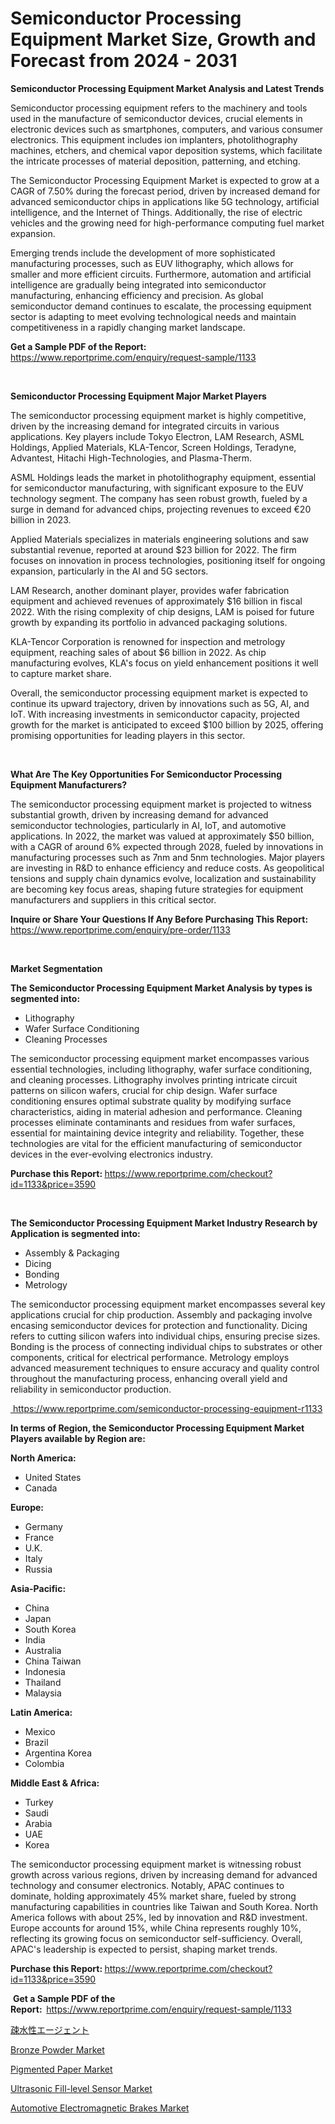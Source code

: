 <p><h1>Semiconductor Processing Equipment Market Size, Growth and Forecast from 2024 - 2031</h1></p><p><strong>Semiconductor Processing Equipment Market Analysis and Latest Trends</strong></p>
<p><p>Semiconductor processing equipment refers to the machinery and tools used in the manufacture of semiconductor devices, crucial elements in electronic devices such as smartphones, computers, and various consumer electronics. This equipment includes ion implanters, photolithography machines, etchers, and chemical vapor deposition systems, which facilitate the intricate processes of material deposition, patterning, and etching.</p><p>The Semiconductor Processing Equipment Market is expected to grow at a CAGR of 7.50% during the forecast period, driven by increased demand for advanced semiconductor chips in applications like 5G technology, artificial intelligence, and the Internet of Things. Additionally, the rise of electric vehicles and the growing need for high-performance computing fuel market expansion. </p><p>Emerging trends include the development of more sophisticated manufacturing processes, such as EUV lithography, which allows for smaller and more efficient circuits. Furthermore, automation and artificial intelligence are gradually being integrated into semiconductor manufacturing, enhancing efficiency and precision. As global semiconductor demand continues to escalate, the processing equipment sector is adapting to meet evolving technological needs and maintain competitiveness in a rapidly changing market landscape.</p></p>
<p><strong>Get a Sample PDF of the Report:&nbsp;</strong> <a href="https://www.reportprime.com/enquiry/request-sample/1133">https://www.reportprime.com/enquiry/request-sample/1133</a></p>
<p>&nbsp;</p>
<p><strong>Semiconductor Processing Equipment Major Market Players</strong></p>
<p><p>The semiconductor processing equipment market is highly competitive, driven by the increasing demand for integrated circuits in various applications. Key players include Tokyo Electron, LAM Research, ASML Holdings, Applied Materials, KLA-Tencor, Screen Holdings, Teradyne, Advantest, Hitachi High-Technologies, and Plasma-Therm. </p><p>ASML Holdings leads the market in photolithography equipment, essential for semiconductor manufacturing, with significant exposure to the EUV technology segment. The company has seen robust growth, fueled by a surge in demand for advanced chips, projecting revenues to exceed €20 billion in 2023. </p><p>Applied Materials specializes in materials engineering solutions and saw substantial revenue, reported at around $23 billion for 2022. The firm focuses on innovation in process technologies, positioning itself for ongoing expansion, particularly in the AI and 5G sectors. </p><p>LAM Research, another dominant player, provides wafer fabrication equipment and achieved revenues of approximately $16 billion in fiscal 2022. With the rising complexity of chip designs, LAM is poised for future growth by expanding its portfolio in advanced packaging solutions. </p><p>KLA-Tencor Corporation is renowned for inspection and metrology equipment, reaching sales of about $6 billion in 2022. As chip manufacturing evolves, KLA's focus on yield enhancement positions it well to capture market share.</p><p>Overall, the semiconductor processing equipment market is expected to continue its upward trajectory, driven by innovations such as 5G, AI, and IoT. With increasing investments in semiconductor capacity, projected growth for the market is anticipated to exceed $100 billion by 2025, offering promising opportunities for leading players in this sector.</p></p>
<p>&nbsp;</p>
<p><strong>What Are The Key Opportunities For Semiconductor Processing Equipment Manufacturers?</strong></p>
<p><p>The semiconductor processing equipment market is projected to witness substantial growth, driven by increasing demand for advanced semiconductor technologies, particularly in AI, IoT, and automotive applications. In 2022, the market was valued at approximately $50 billion, with a CAGR of around 6% expected through 2028, fueled by innovations in manufacturing processes such as 7nm and 5nm technologies. Major players are investing in R&D to enhance efficiency and reduce costs. As geopolitical tensions and supply chain dynamics evolve, localization and sustainability are becoming key focus areas, shaping future strategies for equipment manufacturers and suppliers in this critical sector.</p></p>
<p><strong>Inquire or Share Your Questions If Any Before Purchasing This Report:</strong> <a href="https://www.reportprime.com/enquiry/pre-order/1133">https://www.reportprime.com/enquiry/pre-order/1133</a></p>
<p>&nbsp;</p>
<p><strong>Market Segmentation</strong></p>
<p><strong>The Semiconductor Processing Equipment Market Analysis by types is segmented into:</strong></p>
<p><ul><li>Lithography</li><li>Wafer Surface Conditioning</li><li>Cleaning Processes</li></ul></p>
<p><p>The semiconductor processing equipment market encompasses various essential technologies, including lithography, wafer surface conditioning, and cleaning processes. Lithography involves printing intricate circuit patterns on silicon wafers, crucial for chip design. Wafer surface conditioning ensures optimal substrate quality by modifying surface characteristics, aiding in material adhesion and performance. Cleaning processes eliminate contaminants and residues from wafer surfaces, essential for maintaining device integrity and reliability. Together, these technologies are vital for the efficient manufacturing of semiconductor devices in the ever-evolving electronics industry.</p></p>
<p><strong>Purchase this Report:&nbsp;</strong><a href="https://www.reportprime.com/checkout?id=1133&price=3590">https://www.reportprime.com/checkout?id=1133&price=3590</a></p>
<p>&nbsp;</p>
<p><strong>The Semiconductor Processing Equipment Market Industry Research by Application is segmented into:</strong></p>
<p><ul><li>Assembly & Packaging</li><li>Dicing</li><li>Bonding</li><li>Metrology</li></ul></p>
<p><p>The semiconductor processing equipment market encompasses several key applications crucial for chip production. Assembly and packaging involve encasing semiconductor devices for protection and functionality. Dicing refers to cutting silicon wafers into individual chips, ensuring precise sizes. Bonding is the process of connecting individual chips to substrates or other components, critical for electrical performance. Metrology employs advanced measurement techniques to ensure accuracy and quality control throughout the manufacturing process, enhancing overall yield and reliability in semiconductor production.</p></p>
<p><a href="https://www.reportprime.com/semiconductor-processing-equipment-r1133">&nbsp;https://www.reportprime.com/semiconductor-processing-equipment-r1133</a></p>
<p><strong>In terms of Region, the Semiconductor Processing Equipment Market Players available by Region are:</strong></p>
<p>
    <p> <strong> North America: </strong>
        <ul>
            <li>United States</li>
            <li>Canada</li>
        </ul>
        </p> 
    <p> <strong> Europe: </strong>
        <ul>
            <li>Germany</li>
            <li>France</li>
            <li>U.K.</li>
            <li>Italy</li>
            <li>Russia</li>
        </ul>
        </p> 
    <p> <strong> Asia-Pacific: </strong>
        <ul>
            <li>China</li>
            <li>Japan</li>
            <li>South Korea</li>
            <li>India</li>
            <li>Australia</li>
            <li>China Taiwan</li>
            <li>Indonesia</li>
            <li>Thailand</li>
            <li>Malaysia</li>
        </ul>
        </p> 
    <p> <strong> Latin America: </strong>
        <ul>
            <li>Mexico</li>
            <li>Brazil</li>
            <li>Argentina Korea</li>
            <li>Colombia</li>
        </ul>
        </p> 
    <p> <strong> Middle East & Africa: </strong>
        <ul>
            <li>Turkey</li>
            <li>Saudi</li>
            <li>Arabia</li>
            <li>UAE</li>
            <li>Korea</li>
        </ul>
    </p>
    </p>
<p><p>The semiconductor processing equipment market is witnessing robust growth across various regions, driven by increasing demand for advanced technology and consumer electronics. Notably, APAC continues to dominate, holding approximately 45% market share, fueled by strong manufacturing capabilities in countries like Taiwan and South Korea. North America follows with about 25%, led by innovation and R&D investment. Europe accounts for around 15%, while China represents roughly 10%, reflecting its growing focus on semiconductor self-sufficiency. Overall, APAC's leadership is expected to persist, shaping market trends.</p></p>
<p><strong>Purchase this Report: </strong><a href="https://www.reportprime.com/checkout?id=1133&price=3590">https://www.reportprime.com/checkout?id=1133&price=3590</a></p>
<p>&nbsp;<strong>Get a Sample PDF of the Report:&nbsp;&nbsp;</strong><a href="https://www.reportprime.com/enquiry/request-sample/1133">https://www.reportprime.com/enquiry/request-sample/1133</a></p>
<p><strong></strong></p>
<p><p><a href="https://medium.com/@johnson154chris/%E8%A6%AA%E6%B0%B4%E6%80%A7%E5%89%A4%E5%B8%82%E5%A0%B4%E3%81%AE%E8%A6%8F%E6%A8%A1%E3%81%A8%E3%82%B7%E3%82%A7%E3%82%A2%E5%88%86%E6%9E%90-%E6%88%90%E9%95%B7%E3%83%88%E3%83%AC%E3%83%B3%E3%83%89%E3%81%A8%E4%BA%88%E6%B8%AC-2024%E5%B9%B4-2031%E5%B9%B4-73c12acbf6ad">疎水性エージェント</a></p><p><a href="https://www.linkedin.com/pulse/future-bronze-powder-market-global-forecast-trends-2024--kcxpf?trackingId=F0bMQqjESJSMF0zE128SjQ%3D%3D">Bronze Powder Market</a></p><p><a href="https://www.linkedin.com/pulse/pigmented-paper-market-global-insights-regional-analysis-i479f?trackingId=HteT8edgQkOWyWcUuWPTfA%3D%3D">Pigmented Paper Market</a></p><p><a href="https://issuu.com/reportprime-2/docs/ultrasonic-fill-level-sensor-market_00a9f6e766cf39">Ultrasonic Fill-level Sensor Market</a></p><p><a href="https://issuu.com/reportprime-2/docs/automotive-electromagnetic-brakes-m_17c92c56ad611a">Automotive Electromagnetic Brakes Market</a></p></p>